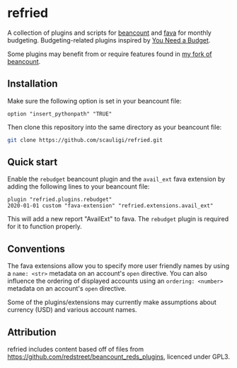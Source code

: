 # refried

A collection of plugins and scripts for
[beancount](https://github.com/beancount/beancount) and
[fava](https://github.com/beancount/fava) for monthly budgeting.
Budgeting-related plugins inspired by
[You Need a Budget](https://www.youneedabudget.com).

Some plugins may benefit from or require features found in
[my fork of beancount](https://github.com/scauligi/beancount).

## Installation

Make sure the following option is set in your beancount file:

```
option "insert_pythonpath" "TRUE"
```

Then clone this repository into the same directory as your beancount file:

```bash
git clone https://github.com/scauligi/refried.git
```

## Quick start

Enable the `rebudget` beancount plugin and the `avail_ext` fava extension
by adding the following lines to your beancount file:

```
plugin "refried.plugins.rebudget"
2020-01-01 custom "fava-extension" "refried.extensions.avail_ext"
```

This will add a new report "AvailExt" to fava. The `rebudget` plugin is
required for it to function properly.

## Conventions

The fava extensions allow you to specify more user friendly names by using a
`name: <str>` metadata on an account's `open` directive.
You can also influence the ordering of displayed accounts using an `ordering:
<number>` metadata on an account's `open` directive.

Some of the plugins/extensions may currently make assumptions about currency (USD) and
various account names.

## Attribution

refried includes content based off of files from
https://github.com/redstreet/beancount_reds_plugins, licenced under GPL3.
